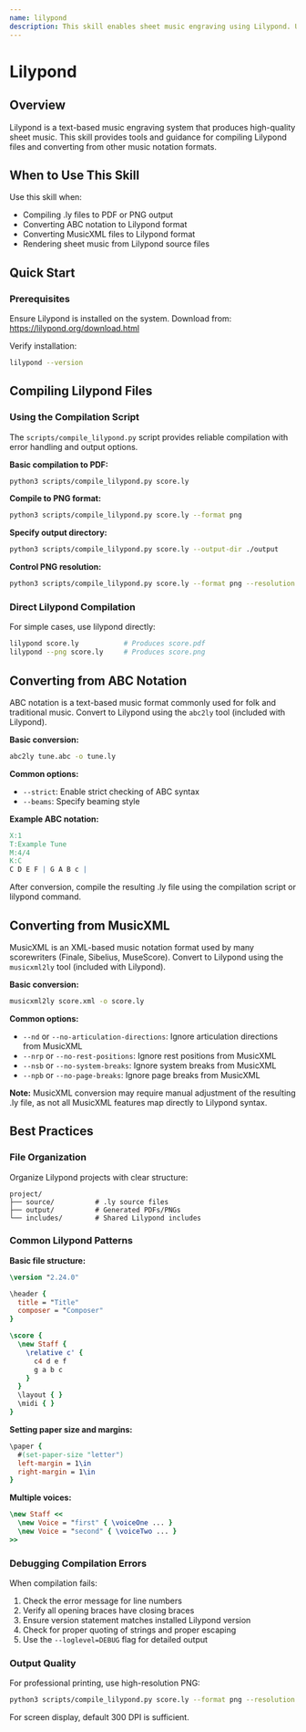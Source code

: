 ```yaml
---
name: lilypond
description: This skill enables sheet music engraving using Lilypond. Use this skill when compiling Lilypond (.ly) files to PDF or PNG formats, or when converting music notation from ABC notation or MusicXML to Lilypond format.
---
```


# Lilypond

## Overview

Lilypond is a text-based music engraving system that produces high-quality sheet music. This skill provides tools and guidance for compiling Lilypond files and converting from other music notation formats.

## When to Use This Skill

Use this skill when:
- Compiling .ly files to PDF or PNG output
- Converting ABC notation to Lilypond format
- Converting MusicXML files to Lilypond format
- Rendering sheet music from Lilypond source files

## Quick Start

### Prerequisites

Ensure Lilypond is installed on the system. Download from: https://lilypond.org/download.html

Verify installation:
```bash
lilypond --version
```

## Compiling Lilypond Files

### Using the Compilation Script

The `scripts/compile_lilypond.py` script provides reliable compilation with error handling and output options.

**Basic compilation to PDF:**
```bash
python3 scripts/compile_lilypond.py score.ly
```

**Compile to PNG format:**
```bash
python3 scripts/compile_lilypond.py score.ly --format png
```

**Specify output directory:**
```bash
python3 scripts/compile_lilypond.py score.ly --output-dir ./output
```

**Control PNG resolution:**
```bash
python3 scripts/compile_lilypond.py score.ly --format png --resolution 600
```

### Direct Lilypond Compilation

For simple cases, use lilypond directly:
```bash
lilypond score.ly           # Produces score.pdf
lilypond --png score.ly     # Produces score.png
```

## Converting from ABC Notation

ABC notation is a text-based music format commonly used for folk and traditional music. Convert to Lilypond using the `abc2ly` tool (included with Lilypond).

**Basic conversion:**
```bash
abc2ly tune.abc -o tune.ly
```

**Common options:**
- `--strict`: Enable strict checking of ABC syntax
- `--beams`: Specify beaming style

**Example ABC notation:**
```abc
X:1
T:Example Tune
M:4/4
K:C
C D E F | G A B c |
```

After conversion, compile the resulting .ly file using the compilation script or lilypond command.

## Converting from MusicXML

MusicXML is an XML-based music notation format used by many scorewriters (Finale, Sibelius, MuseScore). Convert to Lilypond using the `musicxml2ly` tool (included with Lilypond).

**Basic conversion:**
```bash
musicxml2ly score.xml -o score.ly
```

**Common options:**
- `--nd` or `--no-articulation-directions`: Ignore articulation directions from MusicXML
- `--nrp` or `--no-rest-positions`: Ignore rest positions from MusicXML
- `--nsb` or `--no-system-breaks`: Ignore system breaks from MusicXML
- `--npb` or `--no-page-breaks`: Ignore page breaks from MusicXML

**Note:** MusicXML conversion may require manual adjustment of the resulting .ly file, as not all MusicXML features map directly to Lilypond syntax.

## Best Practices

### File Organization

Organize Lilypond projects with clear structure:
```
project/
├── source/          # .ly source files
├── output/          # Generated PDFs/PNGs
└── includes/        # Shared Lilypond includes
```

### Common Lilypond Patterns

**Basic file structure:**
```lilypond
\version "2.24.0"

\header {
  title = "Title"
  composer = "Composer"
}

\score {
  \new Staff {
    \relative c' {
      c4 d e f
      g a b c
    }
  }
  \layout { }
  \midi { }
}
```

**Setting paper size and margins:**
```lilypond
\paper {
  #(set-paper-size "letter")
  left-margin = 1\in
  right-margin = 1\in
}
```

**Multiple voices:**
```lilypond
\new Staff <<
  \new Voice = "first" { \voiceOne ... }
  \new Voice = "second" { \voiceTwo ... }
>>
```

### Debugging Compilation Errors

When compilation fails:
1. Check the error message for line numbers
2. Verify all opening braces have closing braces
3. Ensure version statement matches installed Lilypond version
4. Check for proper quoting of strings and proper escaping
5. Use the `--loglevel=DEBUG` flag for detailed output

### Output Quality

For professional printing, use high-resolution PNG:
```bash
python3 scripts/compile_lilypond.py score.ly --format png --resolution 600
```

For screen display, default 300 DPI is sufficient.
